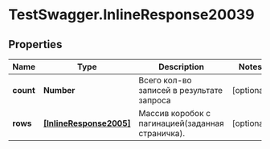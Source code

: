 # TestSwagger.InlineResponse20039

## Properties

Name | Type | Description | Notes
------------ | ------------- | ------------- | -------------
**count** | **Number** | Всего кол-во записей в результате запроса | [optional] 
**rows** | [**[InlineResponse2005]**](InlineResponse2005.md) | Массив коробок c пагинацией(заданная страничка). | [optional] 



